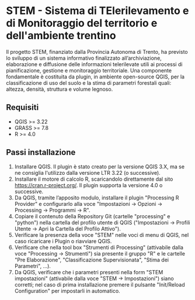 STEM - Sistema di TElerilevamento e di Monitoraggio del territorio e dell'ambiente trentino
===========

Il progetto STEM, finanziato dalla Provincia Autonoma di Trento, ha previsto lo sviluppo di un sistema informativo finalizzato all’archiviazione, elaborazione e diffusione delle informazioni telerilevate utili ai processi di pianificazione, gestione e monitoraggio territoriale. Una componente fondamentale è costituita da plugin, in ambiente open-source QGIS, per la classificazione di uso del suolo e la stima di parametri forestali quali: altezza, densità, struttura e volume legnoso.

Requisiti
-------------------------

* QGIS >= 3.22
* GRASS >= 7.8
* R >= 4.0

Passi installazione
-------------------------
1.	Installare QGIS. Il plugin è stato creato per la versione QGIS 3.X, ma se ne consiglia l'utilizzo dalla versione LTR 3.22 (o successive).
2.	Installare il motore di calcolo R, scaricandolo direttamente dal sito https://cran.r-project.org/. Il plugin supporta la versione 4.0 o successive.
3.	Da QGIS, tramite l’apposito modulo, installare il plugin "Processing R Provider" e configurarlo alla voce "Impostazioni -> Opzioni -> Processing -> Programmi -> R". 
4.	Copiare il contenuto della Repository Git (cartelle "processing" e "python") nella cartella del profilo utente di QGIS ("Impostazioni -> Profili Utente -> Apri la Cartella del Profilo Attivo"). 
5.	Verificare la presenza della voce "STEM" nelle voci di menu di QGIS, nel caso ricaricare i Plugin o riavviare QGIS.
7.	Verificare che nella tool box "Strumenti di Processing" (attivabile dalla voce "Processing -> Strumenti") sia presente il gruppo "R" e le cartelle "Pre Elaborazione", "Classificazione Supervisionata", "Stima dei Parametri", ...).
8.	 Da QGIS, verificare che i parametri presenti nella form "STEM impostazioni" (attivabile dalla voce "STEM -> Impostazioni") siano corretti; nel caso di prima installazione premere il pulsante "Init/Reload Configuration" per impostarli in automatico.

